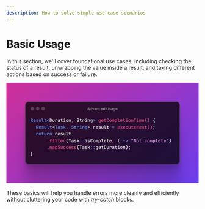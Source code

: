 ```yaml
---
description: How to solve simple use-case scenarios
---
```


# Basic Usage

In this section, we'll cover foundational use cases, including checking the status of a result, unwrapping the value
inside a result, and taking different actions based on success or failure.

![No need for if blocks or early return statements when you can handle success and failure without any hassle.][BASIC_USAGE]

These basics will help you handle errors more cleanly and efficiently without cluttering your code with *try-catch*
blocks.


[BASIC_USAGE]:                  ../../.gitbook/assets/advanced-usage.png
